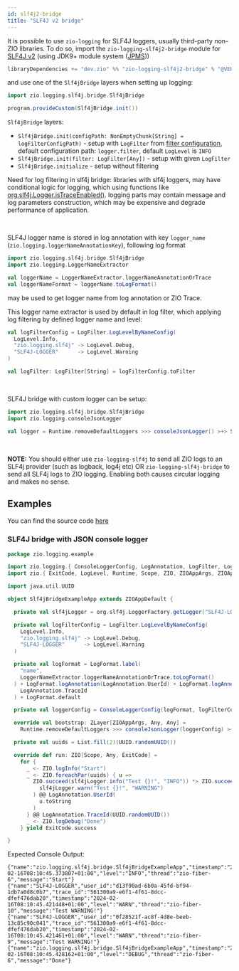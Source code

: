 ```yaml
---
id: slf4j2-bridge
title: "SLF4J v2 bridge"
---
```


It is possible to use `zio-logging` for SLF4J loggers, usually third-party non-ZIO libraries. To do so, import  the `zio-logging-slf4j2-bridge` module for [SLF4J v2](https://www.slf4j.org/faq.html#changesInVersion200) (using JDK9+ module system ([JPMS](http://openjdk.java.net/projects/jigsaw/spec/)))

```scala
libraryDependencies += "dev.zio" %% "zio-logging-slf4j2-bridge" % "@VERSION@"
```

and use one of the `Slf4jBridge` layers when setting up logging:

```scala
import zio.logging.slf4j.bridge.Slf4jBridge

program.provideCustom(Slf4jBridge.init())
```

`Slf4jBridge` layers:
* `Slf4jBridge.init(configPath: NonEmptyChunk[String] = logFilterConfigPath)` - setup with `LogFilter` from [filter configuration](log-filter.md#configuration), default configuration path: `logger.filter`, default `LogLevel` is `INFO`
* `Slf4jBridge.init(filter: LogFilter[Any])` - setup with given `LogFilter`
* `Slf4jBridge.initialize` - setup without filtering

Need for log filtering in slf4j bridge: libraries with slf4j loggers, may have conditional logic for logging,
which using functions like [org.slf4j.Logger.isTraceEnabled()](https://github.com/qos-ch/slf4j/blob/master/slf4j-api/src/main/java/org/slf4j/Logger.java#L170).
logging parts may contain message and log parameters construction, which may be expensive and degrade performance of application.

<br/>

SLF4J logger name is stored in log annotation with key `logger_name` (`zio.logging.loggerNameAnnotationKey`), following log format

```scala
import zio.logging.slf4j.bridge.Slf4jBridge
import zio.logging.LoggerNameExtractor

val loggerName = LoggerNameExtractor.loggerNameAnnotationOrTrace
val loggerNameFormat = loggerName.toLogFormat()
```
may be used to get logger name from log annotation or ZIO Trace. 

This logger name extractor is used by default in log filter, which applying log filtering by defined logger name and level:

```scala
val logFilterConfig = LogFilter.LogLevelByNameConfig(
  LogLevel.Info,
  "zio.logging.slf4j" -> LogLevel.Debug,
  "SLF4J-LOGGER"      -> LogLevel.Warning
)

val logFilter: LogFilter[String] = logFilterConfig.toFilter
```
<br/>

SLF4J bridge with custom logger can be setup:

```scala
import zio.logging.slf4j.bridge.Slf4jBridge
import zio.logging.consoleJsonLogger

val logger = Runtime.removeDefaultLoggers >>> consoleJsonLogger() >+> Slf4jBridge.init()
```

<br/>

**NOTE:** You should either use `zio-logging-slf4j` to send all ZIO logs to an SLF4j provider (such as logback, log4j etc) OR `zio-logging-slf4j-bridge` to send all SLF4j logs to
ZIO logging. Enabling both causes circular logging and makes no sense.


## Examples

You can find the source code [here](https://github.com/zio/zio-logging/tree/master/examples)

### SLF4J bridge with JSON console logger

[//]: # (TODO: make snippet type-checked using mdoc)

```scala
package zio.logging.example

import zio.logging.{ ConsoleLoggerConfig, LogAnnotation, LogFilter, LogFormat, LoggerNameExtractor, consoleJsonLogger }
import zio.{ ExitCode, LogLevel, Runtime, Scope, ZIO, ZIOAppArgs, ZIOAppDefault, ZLayer }

import java.util.UUID

object Slf4jBridgeExampleApp extends ZIOAppDefault {

  private val slf4jLogger = org.slf4j.LoggerFactory.getLogger("SLF4J-LOGGER")

  private val logFilterConfig = LogFilter.LogLevelByNameConfig(
    LogLevel.Info,
    "zio.logging.slf4j" -> LogLevel.Debug,
    "SLF4J-LOGGER"      -> LogLevel.Warning
  )

  private val logFormat = LogFormat.label(
    "name",
    LoggerNameExtractor.loggerNameAnnotationOrTrace.toLogFormat()
  ) + LogFormat.logAnnotation(LogAnnotation.UserId) + LogFormat.logAnnotation(
    LogAnnotation.TraceId
  ) + LogFormat.default

  private val loggerConfig = ConsoleLoggerConfig(logFormat, logFilterConfig)

  override val bootstrap: ZLayer[ZIOAppArgs, Any, Any] =
    Runtime.removeDefaultLoggers >>> consoleJsonLogger(loggerConfig) >+> Slf4jBridge.init(loggerConfig.toFilter)

  private val uuids = List.fill(2)(UUID.randomUUID())

  override def run: ZIO[Scope, Any, ExitCode] =
    for {
      _ <- ZIO.logInfo("Start")
      _ <- ZIO.foreachPar(uuids) { u =>
        ZIO.succeed(slf4jLogger.info("Test {}!", "INFO")) *> ZIO.succeed(
          slf4jLogger.warn("Test {}!", "WARNING")
        ) @@ LogAnnotation.UserId(
          u.toString
        )
      } @@ LogAnnotation.TraceId(UUID.randomUUID())
      _ <- ZIO.logDebug("Done")
    } yield ExitCode.success

}
```

Expected Console Output:
```
{"name":"zio.logging.slf4j.bridge.Slf4jBridgeExampleApp","timestamp":"2024-02-16T08:10:45.373807+01:00","level":"INFO","thread":"zio-fiber-6","message":"Start"}
{"name":"SLF4J-LOGGER","user_id":"d13f90ad-6b0a-45fd-bf94-1db7a0d8c0b7","trace_id":"561300a9-e6f1-4f61-8dcc-dfef476dab20","timestamp":"2024-02-16T08:10:45.421448+01:00","level":"WARN","thread":"zio-fiber-10","message":"Test WARNING!"}
{"name":"SLF4J-LOGGER","user_id":"0f28521f-ac8f-4d8e-beeb-13c85c90c041","trace_id":"561300a9-e6f1-4f61-8dcc-dfef476dab20","timestamp":"2024-02-16T08:10:45.421461+01:00","level":"WARN","thread":"zio-fiber-9","message":"Test WARNING!"}
{"name":"zio.logging.slf4j.bridge.Slf4jBridgeExampleApp","timestamp":"2024-02-16T08:10:45.428162+01:00","level":"DEBUG","thread":"zio-fiber-6","message":"Done"}
```

